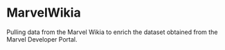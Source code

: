 # MarvelWikia
Pulling data from the Marvel Wikia to enrich the dataset obtained from the Marvel Developer Portal.
